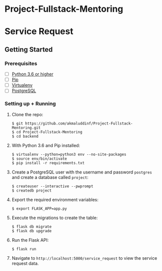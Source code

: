 # Project-Fullstack-Mentoring

# Service Request

## Getting Started

### Prerequisites

- [ ] [Python 3.6 or higher](https://www.python.org/downloads/)
- [ ] [Pip](https://pip.pypa.io/en/stable/installing/)
- [ ] [Virtualenv](https://virtualenv.pypa.io/en/latest/)
- [ ] [PostgreSQL](https://www.postgresql.org/)

### Setting up + Running

1. Clone the repo:

    ```
    $ git https://github.com/akmaluddinf/Project-Fullstack-Mentoring.git
    $ cd Project-Fullstack-Mentoring
    $ cd backend
    ```

2. With Python 3.6 and Pip installed:

    ```
    $ virtualenv --python=python3 env --no-site-packages
    $ source env/bin/activate
    $ pip install -r requirements.txt
    ```

3. Create a PostgreSQL user with the username and password `postgres` and create a database called `project`:

    ```
    $ createuser --interactive --pwprompt
    $ createdb project
    ```

4. Export the required environment variables:

    ```
    $ export FLASK_APP=app.py
    ```

5. Execute the migrations to create the table:

    ```
    $ flask db migrate
    $ flask db upgrade
    ```

6. Run the Flask API:

    ```
    $ flask run
    ```

7. Navigate to `http://localhost:5000/service_request` to view the service request data.

